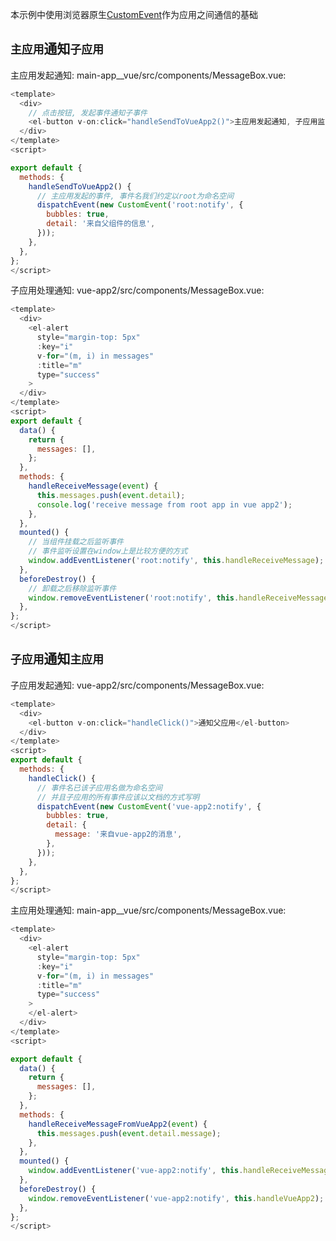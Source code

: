 本示例中使用浏览器原生[CustomEvent](https://developer.mozilla.org/zh-CN/docs/Web/API/CustomEvent)作为应用之间通信的基础

## `主应用`通知`子应用`

主应用发起通知: main-app__vue/src/components/MessageBox.vue:

```js
<template>
  <div>
    // 点击按钮, 发起事件通知子事件
    <el-button v-on:click="handleSendToVueApp2()">主应用发起通知, 子应用监听并处理</el-button>
  </div>
</template>
<script>

export default {
  methods: {
    handleSendToVueApp2() {
      // 主应用发起的事件, 事件名我们约定以root为命名空间
      dispatchEvent(new CustomEvent('root:notify', {
        bubbles: true,
        detail: '来自父组件的信息',
      }));
    },
  },
};
</script>
```

子应用处理通知: vue-app2/src/components/MessageBox.vue:

```js
<template>
  <div>
    <el-alert
      style="margin-top: 5px"
      :key="i"
      v-for="(m, i) in messages"
      :title="m"
      type="success"
    >
  </div>
</template>
<script>
export default {
  data() {
    return {
      messages: [],
    };
  },
  methods: {
    handleReceiveMessage(event) {
      this.messages.push(event.detail);
      console.log('receive message from root app in vue app2');
    },
  },
  mounted() {
    // 当组件挂载之后监听事件
    // 事件监听设置在window上是比较方便的方式
    window.addEventListener('root:notify', this.handleReceiveMessage);
  },
  beforeDestroy() {
    // 卸载之后移除监听事件
    window.removeEventListener('root:notify', this.handleReceiveMessage);
  },
};
</script>

```

## `子应用`通知`主应用`

子应用发起通知: vue-app2/src/components/MessageBox.vue:

```js
<template>
  <div>
    <el-button v-on:click="handleClick()">通知父应用</el-button>
  </div>
</template>
<script>
export default {
  methods: {
    handleClick() {
      // 事件名已该子应用名做为命名空间
      // 并且子应用的所有事件应该以文档的方式写明
      dispatchEvent(new CustomEvent('vue-app2:notify', {
        bubbles: true,
        detail: {
          message: '来自vue-app2的消息',
        },
      }));
    },
  },
};
</script>

```

主应用处理通知: main-app__vue/src/components/MessageBox.vue:

```js
<template>
  <div>
    <el-alert
      style="margin-top: 5px"
      :key="i"
      v-for="(m, i) in messages"
      :title="m"
      type="success"
    >
    </el-alert>
  </div>
</template>
<script>

export default {
  data() {
    return {
      messages: [],
    };
  },
  methods: {
    handleReceiveMessageFromVueApp2(event) {
      this.messages.push(event.detail.message);
    },
  },
  mounted() {
    window.addEventListener('vue-app2:notify', this.handleReceiveMessageFromVueApp2);
  },
  beforeDestroy() {
    window.removeEventListener('vue-app2:notify', this.handleVueApp2);
  },
};
</script>
```
